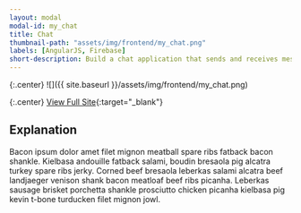 ```yaml
---
layout: modal
modal-id: my_chat
title: Chat
thumbnail-path: "assets/img/frontend/my_chat.png"
labels: [AngularJS, Firebase]
short-description: Build a chat application that sends and receives messages in real time.
---
```


{:.center}
![]({{ site.baseurl }}/assets/img/frontend/my_chat.png)

{:.center}
[View Full Site](https://my-chat-ghbooth12.herokuapp.com/){:target="\_blank"}

## Explanation

Bacon ipsum dolor amet filet mignon meatball spare ribs fatback bacon shankle. Kielbasa andouille fatback salami, boudin bresaola pig alcatra turkey spare ribs jerky. Corned beef bresaola leberkas salami alcatra beef landjaeger venison shank bacon meatloaf beef ribs picanha. Leberkas sausage brisket porchetta shankle prosciutto chicken picanha kielbasa pig kevin t-bone turducken filet mignon jowl.